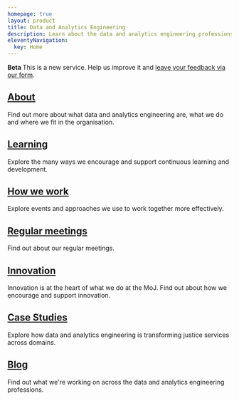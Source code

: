 ```yaml
---
homepage: true
layout: product
title: Data and Analytics Engineering
description: Learn about the data and analytics engineering professions at the Ministry of Justice.
eleventyNavigation:
  key: Home
---
```

<div class="govuk-phase-banner">
  <p class="govuk-phase-banner__content">
    <strong class="govuk-tag govuk-phase-banner__content__tag">
      Beta
    </strong>
    <span class="govuk-phase-banner__text">
      This is a new service. Help us improve it and <a class="govuk-link" href="https://forms.office.com/Pages/ResponsePage.aspx?id=KEeHxuZx_kGp4S6MNndq2CwHoPSb2ehGmP-rnk2wuOtUN0ROTTg3U0pMN1ozMUQyVEVOVVNSUjdYWC4u">leave your feedback via our form</a>.
    </span>
  </p>
</div>
<div class="grid grid-cols-1 md:grid-cols-3 gap-4 mt-4">
  <div class="grid-card">
    <h2 class="govuk-heading-m"><a href="about/" class="govuk-link">About</a></h2>
    <p class="govuk-body">Find out more about what data and analytics engineering are, what we do and where we fit in the organisation.</p>
  </div>
  <div class="grid-card">
    <h2 class="govuk-heading-m"><a href="learning/" class="govuk-link">Learning</a></h2>
    <p class="govuk-body">Explore the many ways we encourage and support continuous learning and development.</p>
  </div>
    <div class="grid-card">
    <h2 class="govuk-heading-m"><a href="how-we-work/" class="govuk-link">How we work</a></h2>
    <p class="govuk-body">Explore events and approaches we use to work together more effectively.</p>
  </div>
    <div class="grid-card">
    <h2 class="govuk-heading-m"><a href="regular-meetings/" class="govuk-link">Regular meetings</a></h2>
    <p class="govuk-body">Find out about our regular meetings.</p>
  </div>
    <div class="grid-card">
    <h2 class="govuk-heading-m"><a href="innovation/" class="govuk-link">Innovation</a></h2>
    <p class="govuk-body">Innovation is at the heart of what we do at the MoJ. Find out about how we encourage and support innovation.</p>
  </div>
  <div class="grid-card">
    <h2 class="govuk-heading-m"><a href="blog/" class="govuk-link">Case Studies</a></h2>
    <p class="govuk-body">Explore how data and analytics engineering is transforming justice services across domains.</p>
  </div>
  <div class="grid-card">
    <h2 class="govuk-heading-m"><a href="blog/" class="govuk-link">Blog</a></h2>
    <p class="govuk-body">Find out what we're working on across the data and analytics engineering professions.</p>
  </div>
</div>
